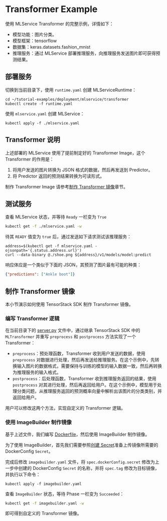 # Transformer Example

使用 MLService Transformer 的完整示例，详情如下：

* 模型功能：图片分类。
* 模型框架：tensorflow
* 数据集：keras.datasets.fashion_mnist
* 推理服务：通过 MLService 部署推理服务，向推理服务发送图片即可获得预测结果。

## 部署服务

切换到当前目录下，使用 `runtime.yaml` 创建 MLServiceRuntime：

```shell
cd ~/tutorial-examples/deployment/mlservice/transformer
kubectl create -f runtime.yaml
```


使用 `mlservice.yaml` 创建 MLService：

``` shell
kubectl apply -f ./mlservice.yaml
```

## Transformer 说明

上述部署的 MLService 使用了提前制定好的 Transformer Image，这个 Transformer 的作用是：
1. 将用户发送的图片转换为 JSON 格式的数据，然后再发送到 Predictor。
2. 将 Predictor 返回的预测结果转换为可读形式。

制作 Transformer Image 请参考[制作 Transformer 镜像](#制作-transformer-镜像)章节。


## 测试服务

查看 MLService 状态，并等待 `Ready` 一栏变为 `True`

``` bash
kubectl get -f ./mlservice.yaml -w
```

待其 `READY` 值变为 `true` 后，通过发送如下请求测试该推理服务：

```
address=$(kubectl get -f mlservice.yaml -ojsonpath='{.status.address.url}')
curl --data-binary @./shoe.png ${address}/v1/models/model:predict
```

响应体应是一个类似于下面的 JSON，其预测了图片最有可能的种类：

```json
{"predictions": ["Ankle boot"]}
```

## 制作 Transformer 镜像

本小节演示如何使用 TensorStack SDK 制作 Transformer 镜像。

### 编写 Transformer 逻辑

在当前目录下的 [server.py](./server.py) 文件中，通过继承 TensorStack SDK 中的 `MLTransformer` 并重写 `preprocess` 和 `postprocess` 方法实现了一个 Transformer：

* `preprocess`：预处理函数，Transformer 收到用户发送的数据，使用 `preprocess` 对数据进行处理，然后再发送给推理服务。在这个示例中，先转换输入图片的数据格式，需要保持与训练的模型的输入数据一致，然后再转换为推理服务的输入格式。
* `postprocess`：后处理函数，Transformer 收到推理服务返回的结果，使用 `postprocess` 对其进行处理，然后再返回给用户。在这个示例中，模型用于处理分类问题，从推理服务返回的预测概率向量中解析出该图片的分类类别，并返回给用户。

用户可以修改这两个方法，实现自定义的 Transformer 逻辑。

### 使用 ImageBuilder 制作镜像

基于上述文件，我们编写 [Dockerfile](./Dockerfile)，然后使用 ImageBuilder 制作镜像。

为了使用 ImageBuilder，首先我们需要参照[创建 Secret](../../../build-image/build-image-on-platform/README.md#%E5%88%9B%E5%BB%BA-secret)准备上传镜像所需要的 DockerConfig `Secret`。

完成后修改 `imagebuilder.yaml` 文件，将 `spec.dockerConfig.secret` 修改为上一步中创建的 DockerConfig `Secret` 的名称，并将 `spec.tag` 修改为目标镜像，并执行以下命令：

```
kubectl apply -f imagebuilder.yaml
```

查看 `ImageBuilder` 状态，等待 Phase 一栏变为 `Succeeded`：

```sh
kubectl get -f imagebuilder.yaml -w
```

即可得到自定义的 Transformer 镜像。